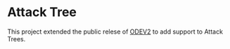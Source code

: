 # Attack Tree
This project extended the public relese of [ODEV2](https://github.com/DEIS-Project-EU/ODEv2/tree/c313ec3402d2461daec6789ca467c70dc601c19c) to add support to Attack Trees.